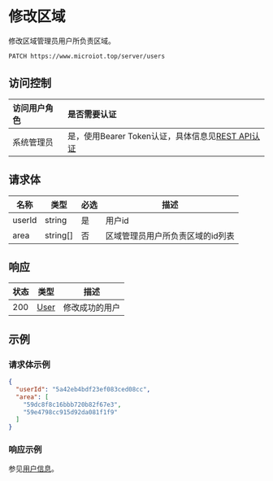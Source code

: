 # 修改区域

修改区域管理员用户所负责区域。

``` HTTP
PATCH https://www.microiot.top/server/users
```
## 访问控制

| 访问用户角色 | 是否需要认证                                 |
| :----------- | :------------------------------------------- |
| 系统管理员   | 是，使用Bearer Token认证，具体信息见[REST API认证](../api.md) |

## 请求体

| 名称   | 类型     | 必选 | 描述                             |
| ------ | -------- | ---- | -------------------------------- |
| userId | string   | 是   | 用户id                           |
| area   | string[] | 否   | 区域管理员用户所负责区域的id列表 |

## 响应

| 状态 | 类型          | 描述           |
| ---- | ------------- | -------------- |
| 200  | [User](adduser.md#user) | 修改成功的用户 |

## 示例

### 请求体示例

``` JSON
{
  "userId": "5a42eb4bdf23ef083ced08cc",
  "area": [
    "59dc8f8c16bbb720b82f67e3",
    "59e4798cc915d92da081f1f9"
  ]
}
```

### 响应示例

参见[用户信息](adduser.md#_7)。
